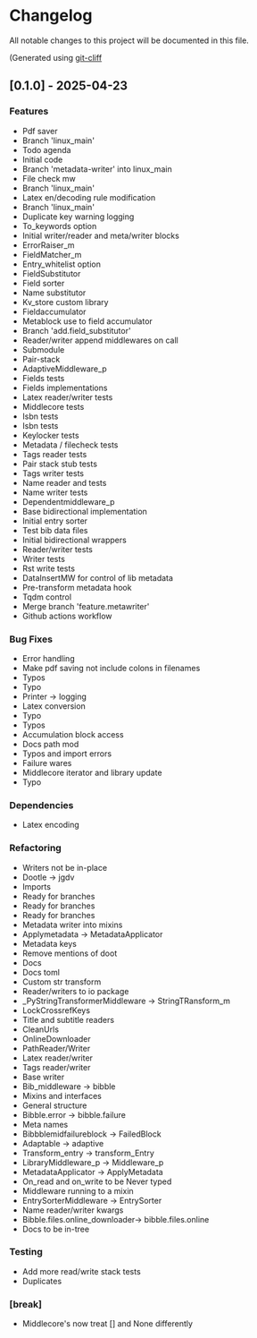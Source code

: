 # Changelog

All notable changes to this project will be documented in this file.

(Generated using [git-cliff](https://git-cliff.org/)

## [0.1.0] - 2025-04-23

### Features

- Pdf saver
- Branch 'linux_main'
- Todo agenda
- Initial code
- Branch 'metadata-writer' into linux_main
- File check mw
- Branch 'linux_main'
- Latex en/decoding rule modification
- Branch 'linux_main'
- Duplicate key warning logging
- To_keywords option
- Initial writer/reader and meta/writer blocks
- ErrorRaiser_m
- FieldMatcher_m
- Entry_whitelist option
- FieldSubstitutor
- Field sorter
- Name substitutor
- Kv_store custom library
- Fieldaccumulator
- Metablock use to field accumulator
- Branch 'add.field_substitutor'
- Reader/writer append middlewares on call
- Submodule
- Pair-stack
- AdaptiveMiddleware_p
- Fields tests
- Fields implementations
- Latex reader/writer tests
- Middlecore tests
- Isbn tests
- Isbn tests
- Keylocker tests
- Metadata / filecheck tests
- Tags reader  tests
- Pair stack stub tests
- Tags writer tests
- Name reader and tests
- Name writer tests
- Dependentmiddleware_p
- Base bidirectional implementation
- Initial entry sorter
- Test bib data files
- Initial bidirectional wrappers
- Reader/writer tests
- Writer tests
- Rst write tests
- DataInsertMW for control of lib metadata
- Pre-transform metadata hook
- Tqdm control
- Merge branch 'feature.metawriter'
- Github actions workflow

### Bug Fixes

- Error handling
- Make pdf saving not include colons in filenames
- Typos
- Typo
- Printer -> logging
- Latex conversion
- Typo
- Typos
- Accumulation block access
- Docs path mod
- Typos and import errors
- Failure wares
- Middlecore iterator and library update
- Typo

### Dependencies

- Latex encoding

### Refactoring

- Writers not be in-place
- Dootle -> jgdv
- Imports
- Ready for branches
- Ready for branches
- Ready for branches
- Metadata writer into mixins
- Applymetadata -> MetadataApplicator
- Metadata keys
- Remove mentions of doot
- Docs
- Docs toml
- Custom str transform
- Reader/writers to io package
- _PyStringTransformerMiddleware -> StringTRansform_m
- LockCrossrefKeys
- Title and subtitle readers
- CleanUrls
- OnlineDownloader
- PathReader/Writer
- Latex reader/writer
- Tags reader/writer
- Base writer
- Bib_middleware -> bibble
- Mixins and interfaces
- General structure
- Bibble.error -> bibble.failure
- Meta names
- Bibbblemidfailureblock -> FailedBlock
- Adaptable -> adaptive
- Transform_entry -> transform_Entry
- LibraryMiddleware_p -> Middleware_p
- MetadataApplicator -> ApplyMetadata
- On_read and on_write to be Never typed
- Middleware running to a mixin
- EntrySorterMiddleware -> EntrySorter
- Name reader/writer kwargs
- Bibble.files.online_downloader-> bibble.files.online
- Docs to be in-tree

### Testing

- Add more read/write stack tests
- Duplicates

### [break]

- Middlecore's now treat [] and None differently

<!-- generated by git-cliff -->
